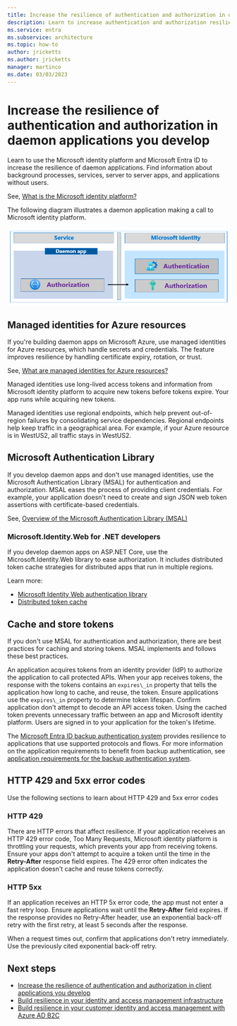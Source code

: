 ```yaml
---
title: Increase the resilience of authentication and authorization in daemon applications you develop
description: Learn to increase authentication and authorization resiliency in daemon application using the Microsoft identity platform
ms.service: entra
ms.subservice: architecture
ms.topic: how-to
author: jricketts
ms.author: jricketts
manager: martinco
ms.date: 03/03/2023
---
```


# Increase the resilience of authentication and authorization in daemon applications you develop

Learn to use the Microsoft identity platform and Microsoft Entra ID to increase the resilience of daemon applications. Find information about background processes, services, server to server apps, and applications without users.

See, [What is the Microsoft identity platform?](~/identity-platform/v2-overview.md)

The following diagram illustrates a daemon application making a call to Microsoft identity platform.

   ![A daemon application making a call to Microsoft identity platform.](media/resilience-daemon-app/calling-microsoft-identity.png)

## Managed identities for Azure resources

If you're building daemon apps on Microsoft Azure, use managed identities for Azure resources, which handle secrets and credentials. The feature improves resilience by handling certificate expiry, rotation, or trust. 

See, [What are managed identities for Azure resources?](~/identity/managed-identities-azure-resources/overview.md)

Managed identities use long-lived access tokens and information from Microsoft identity platform to acquire new tokens before tokens expire. Your app runs while acquiring new tokens.

Managed identities use regional endpoints, which help prevent out-of-region failures by consolidating service dependencies. Regional endpoints help keep traffic in a geographical area. For example, if your Azure resource is in WestUS2, all traffic stays in WestUS2. 

## Microsoft Authentication Library

If you develop daemon apps and don't use managed identities, use the Microsoft Authentication Library (MSAL) for authentication and authorization. MSAL eases the process of providing client credentials. For example, your application doesn't need to create and sign JSON web token assertions with certificate-based credentials.

See, [Overview of the Microsoft Authentication Library (MSAL)](~/identity-platform/msal-overview.md)

### Microsoft.Identity.Web for .NET developers

If you develop daemon apps on ASP.NET Core, use the Microsoft.Identity.Web library to ease authorization. It includes distributed token cache strategies for distributed apps that run in multiple regions.

Learn more:

* [Microsoft Identity Web authentication library](/entra/msal/dotnet/microsoft-identity-web/)
* [Distributed token cache](https://github.com/AzureAD/microsoft-identity-web/wiki/token-cache-serialization#distributed-token-cache)

## Cache and store tokens

If you don't use MSAL for authentication and authorization, there are best practices for caching and storing tokens. MSAL implements and follows these best practices.

An application acquires tokens from an identity provider (IdP) to authorize the application to call protected APIs. When your app receives tokens, the response with the tokens contains an `expires\_in` property that tells the application how long to cache, and reuse, the token. Ensure applications use the `expires\_in` property to determine token lifespan. Confirm application don't attempt to decode an API access token. Using the cached token prevents unnecessary traffic between an app and Microsoft identity platform. Users are signed in to your application for the token's lifetime.

The [Microsoft Entra ID backup authentication system](backup-authentication-system.md) provides resilience to applications that use supported protocols and flows. For more information on the application requirements to benefit from backup authentication, see [application requirements for the backup authentication system](backup-authentication-system-apps.md).

## HTTP 429 and 5xx error codes

Use the following sections to learn about HTTP 429 and 5xx error codes

### HTTP 429

There are HTTP errors that affect resilience. If your application receives an HTTP 429 error code, Too Many Requests, Microsoft identity platform is throttling your requests, which prevents your app from receiving tokens. Ensure your apps don't attempt to acquire a token until the time in the **Retry-After** response field expires. The 429 error often indicates the application doesn't cache and reuse tokens correctly.

### HTTP 5xx

If an application receives an HTTP 5x error code, the app must not enter a fast retry loop. Ensure applications wait until the **Retry-After** field expires. If the response provides no Retry-After header, use an exponential back-off retry with the first retry, at least 5 seconds after the response.

When a request times out, confirm that applications don't retry immediately. Use the previously cited exponential back-off retry.

## Next steps

* [Increase the resilience of authentication and authorization in client applications you develop](resilience-client-app.md)
* [Build resilience in your identity and access management infrastructure](resilience-in-infrastructure.md)
* [Build resilience in your customer identity and access management with Azure AD B2C](resilience-b2c.md)

